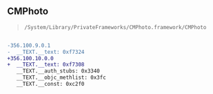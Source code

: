 ## CMPhoto

> `/System/Library/PrivateFrameworks/CMPhoto.framework/CMPhoto`

```diff

-356.100.9.0.1
-  __TEXT.__text: 0xf7324
+356.100.10.0.0
+  __TEXT.__text: 0xf7308
   __TEXT.__auth_stubs: 0x3340
   __TEXT.__objc_methlist: 0x3fc
   __TEXT.__const: 0xc2f0

```
